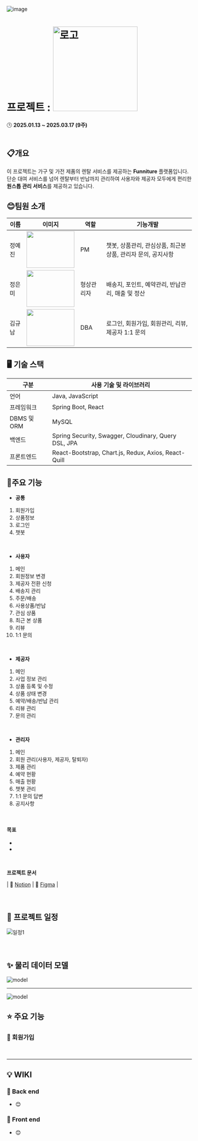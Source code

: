 
![image](https://github.com/user-attachments/assets/a37e3b69-4c2d-4cff-9f62-1230b8891e70)
<br/>

# **프로젝트 : <span align="flex-start"><img src="https://github.com/user-attachments/assets/de1c42b1-253c-4ea2-b67c-2d1a9a101bf2" alt="로고" width="230px" hegih="150px"></span>**
<spqn>🕒 **2025.01.13 ~ 2025.03.17 (9주)**</span>
<br/>
<br/>

## 📋개요
이 프로젝트는 가구 및 가전 제품의 렌탈 서비스를 제공하는 **Funniture** 플랫폼입니다.  
단순 대여 서비스를 넘어 렌탈부터 반납까지 관리하여 사용자와 제공자 모두에게 편리한 **원스톱 관리 서비스**를 제공하고 있습니다.

## 😊팀원 소개

| 이름     | 이미지                                                                 | 역할     | 기능개발                                                        |
|----------|-----------------------------------------------------------------------|----------|-----------------------------------------------------------------|
| 정예진   | <img src="https://github.com/user-attachments/assets/6631bfcb-e2f9-4862-b013-ddbc7e14608d" width="130" height="100"> | PM       | 챗봇, 상품관리, 관심상품, 최근본상품, 관리자 문의, 공지사항 |
| 정은미   | <img src="https://github.com/user-attachments/assets/b237ab0e-2221-4811-8f4d-6407a88f408e" width="130" height="100"> | 형상관리자 | 배송지, 포인트, 예약관리, 반납관리, 매출 및 정산 |
| 김규남   | <img src="https://github.com/user-attachments/assets/b26bacbc-7dd4-4798-a365-5c1e1386ecf6" width="130" height="100"> | DBA      | 로그인, 회원가입, 회원관리, 리뷰, 제공자 1:1 문의 |

## 🖥 기술 스택

| 구분                 | 사용 기술 및 라이브러리          |
| -------------------- | ------------------------------- |
| 언어                 |  Java, JavaScript               |
| 프레임워크             | Spring Boot, React            |
| DBMS 및 ORM         |  MySQL                           |
| 백엔드    | Spring Security, Swagger, Cloudinary, Query DSL, JPA  |
| 프론트엔드    | React-Bootstrap, Chart.js, Redux, Axios, React-Quill |

## 🌟주요 기능

- **공통**
1. 회원가입
2. 상품정보
3. 로그인
4. 챗봇
<br/>

- **사용자**
1. 메인
2. 회원정보 변경
3. 제공자 전환 신청
4. 배송지 관리
5. 주문/배송
6. 사용상품/반납
7. 관심 상품
8. 최근 본 상품
9. 리뷰
10. 1:1 문의
<br/>

- **제공자**
1. 메인
2. 사업 정보 관리
3. 상품 등록 및 수정
4. 상품 상태 변경
5. 예약/배송/반납 관리
6. 리뷰 관리
7. 문의 관리
<br/>

- **관리자**
1. 메인
2. 회원 관리(사용자, 제공자, 탈퇴자)
3. 제품 관리
4. 예약 현황
5. 매출 현황
6. 챗봇 관리
7. 1:1 문의 답변
8. 공지사항

<br/>
 

#### **목표**
- 
- 



<br/>

**프로젝트 문서**
 
| 📃 [Notion](https://www.notion.so/ohgiraffers/Funniture-a20b3bd6541044bb92633168355e984d) | 🎨 [Figma](https://www.figma.com/design/LerWvqtQYoZsDC5apYe5R4/Funniture?node-id=0-1&p=f&t=H87Z57FzWKf1Kxf2-0) | 
<br/>
<br/>
<br/>

## 📅 프로젝트 일정
<img src="" alt="일정1">
<br/>
<br/>
<br/>







## ✨ 물리 데이터 모델
<img src="" alt="model">

***

<img src="" alt="model">


## ⭐️ 주요 기능

### 📌 회원가입


<br/>

***

## 💡 WIKI

### 📙 Back end

  - 😊[](https://github.com/)


 ### 📘 Front end
  - 😊[](https://github.com/)



<br/>
<br/>
